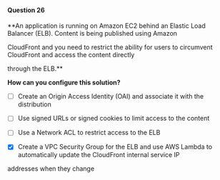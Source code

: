 #### Question  26


**An application is running on Amazon EC2 behind an Elastic Load Balancer (ELB). Content is being published using Amazon

CloudFront and you need to restrict the ability for users to circumvent CloudFront and access the content directly

through the ELB.**


**How can you configure this solution?**


- [ ] Create an Origin Access Identity (OAI) and associate it with the distribution


- [ ] Use signed URLs or signed cookies to limit access to the content


- [ ] Use a Network ACL to restrict access to the ELB


- [x] Create a VPC Security Group for the ELB and use AWS Lambda to automatically update the CloudFront internal service IP

addresses when they change

